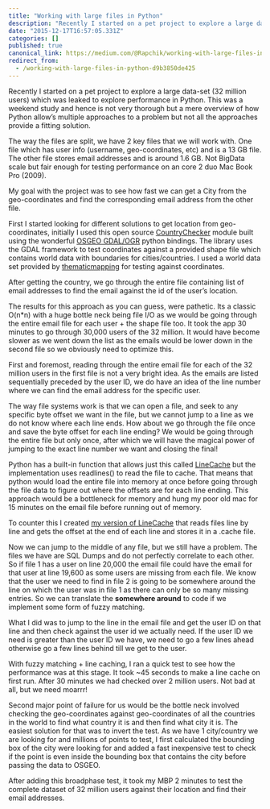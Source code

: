 ```yaml
---
title: "Working with large files in Python"
description: "Recently I started on a pet project to explore a large data-set (32 million users) which was leaked to explore performance in Python. This…"
date: "2015-12-17T16:57:05.331Z"
categories: []
published: true
canonical_link: https://medium.com/@Rapchik/working-with-large-files-in-python-d9b3850de425
redirect_from:
  - /working-with-large-files-in-python-d9b3850de425
---
```


Recently I started on a pet project to explore a large data-set (32 million users) which was leaked to explore performance in Python. This was a weekend study and hence is not very thorough but a mere overview of how Python allow’s multiple approaches to a problem but not all the approaches provide a fitting solution.

The way the files are split, we have 2 key files that we will work with. One file which has user info (username, geo-coordinates, etc) and is a 13 GB file. The other file stores email addresses and is around 1.6 GB. Not BigData scale but fair enough for testing performance on an core 2 duo Mac Book Pro (2009).

My goal with the project was to see how fast we can get a City from the geo-coordinates and find the corresponding email address from the other file.

First I started looking for different solutions to get location from geo-coordinates, initially I used this open source [CountryChecker](https://github.com/che0/countries) module built using the wonderful [OSGEO GDAL/OGR](http://www.osgeo.org/gdal_ogr) python bindings. The library uses the GDAL framework to test coordinates against a provided shape file which contains world data with boundaries for cities/countries. I used a world data set provided by [thematicmapping](http://thematicmapping.org/downloads/world_borders.php) for testing against coordinates.

After getting the country, we go through the entire file containing list of email addresses to find the email against the id of the user’s location.

The results for this approach as you can guess, were pathetic. Its a classic O(n\*n) with a huge bottle neck being file I/O as we would be going through the entire email file for each user + the shape file too. It took the app 30 minutes to go through 30,000 users of the 32 million. It would have become slower as we went down the list as the emails would be lower down in the second file so we obviously need to optimize this.

First and foremost, reading through the entire email file for each of the 32 million users in the first file is not a very bright idea. As the emails are listed sequentially preceded by the user ID, we do have an idea of the line number where we can find the email address for the specific user.

The way file systems work is that we can open a file, and seek to any specific byte offset we want in the file, but we cannot jump to a line as we do not know where each line ends. How about we go through the file once and save the byte offset for each line ending? We would be going through the entire file but only once, after which we will have the magical power of jumping to the exact line number we want and closing the final!

Python has a built-in function that allows just this called [LineCache](https://docs.python.org/2/library/linecache.html) but the implementation uses readlines() to read the file to cache. That means that python would load the entire file into memory at once before going through the file data to figure out where the offsets are for each line ending. This approach would be a bottleneck for memory and hung my poor old mac for 15 minutes on the email file before running out of memory.

To counter this I created [my version of LineCache](https://github.com/umarniz/PythonDataTools) that reads files line by line and gets the offset at the end of each line and stores it in a .cache file.

Now we can jump to the middle of any file, but we still have a problem. The files we have are SQL Dumps and do not perfectly correlate to each other. So if file 1 has a user on line 20,000 the email file could have the email for that user at line 19,600 as some users are missing from each file. We know that the user we need to find in file 2 is going to be somewhere around the line on which the user was in file 1 as there can only be so many missing entries. So we can translate the **somewhere around** to code if we implement some form of fuzzy matching.

What I did was to jump to the line in the email file and get the user ID on that line and then check against the user id we actually need. If the user ID we need is greater than the user ID we have, we need to go a few lines ahead otherwise go a few lines behind till we get to the user.

With fuzzy matching + line caching, I ran a quick test to see how the performance was at this stage. It took ~45 seconds to make a line cache on first run. After 30 minutes we had checked over 2 million users. Not bad at all, but we need moarrr!

Second major point of failure for us would be the bottle neck involved checking the geo-coordinates against geo-coordinates of all the countries in the world to find what country it is and then find what city it is. The easiest solution for that was to invert the test. As we have 1 city/country we are looking for and millions of points to test, I first calculated the bounding box of the city were looking for and added a fast inexpensive test to check if the point is even inside the bounding box that contains the city before passing the data to OSGEO.

After adding this broadphase test, it took my MBP 2 minutes to test the complete dataset of 32 million users against their location and find their email addresses.
